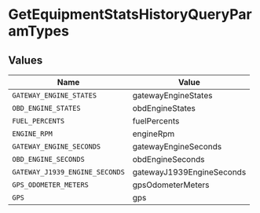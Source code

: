 # GetEquipmentStatsHistoryQueryParamTypes


## Values

| Name                           | Value                          |
| ------------------------------ | ------------------------------ |
| `GATEWAY_ENGINE_STATES`        | gatewayEngineStates            |
| `OBD_ENGINE_STATES`            | obdEngineStates                |
| `FUEL_PERCENTS`                | fuelPercents                   |
| `ENGINE_RPM`                   | engineRpm                      |
| `GATEWAY_ENGINE_SECONDS`       | gatewayEngineSeconds           |
| `OBD_ENGINE_SECONDS`           | obdEngineSeconds               |
| `GATEWAY_J1939_ENGINE_SECONDS` | gatewayJ1939EngineSeconds      |
| `GPS_ODOMETER_METERS`          | gpsOdometerMeters              |
| `GPS`                          | gps                            |